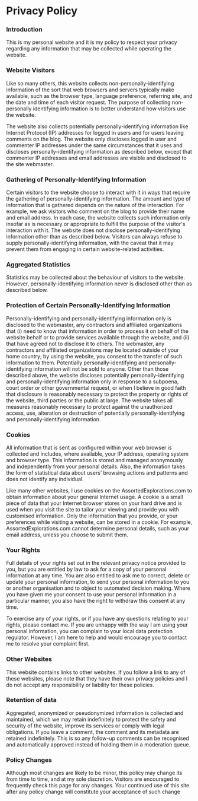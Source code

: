 # Privacy Policy

### Introduction

This is my personal website and it is my policy to respect your privacy regarding any information that may be collected while operating the website.

### Website Visitors

Like so many others, this website collects non-personally-identifying information of the sort that web browsers and servers typically make available, such as the browser type, language preference, referring site, and the date and time of each visitor request. The purpose of collecting non-personally identifying information is to better understand how visitors use the website.

The website also collects potentially personally-identifying information like Internet Protocol (IP) addresses for logged in users and for users leaving comments on the blog. The website only discloses logged in user and commenter IP addresses under the same circumstances that it uses and discloses personally-identifying information as described below, except that commenter IP addresses and email addresses are visible and disclosed to the site webmaster.

### Gathering of Personally-Identifying Information

Certain visitors to the website choose to interact with it in ways that require the gathering of personally-identifying information. The amount and type of information that is gathered depends on the nature of the interaction. For example, we ask visitors who comment on the blog to provide their name and email address. In each case, the website collects such information only insofar as is necessary or appropriate to fulfill the purpose of the visitor's interaction with it. The website does not disclose personally-identifying information other than as described below. Visitors can always refuse to supply personally-identifying information, with the caveat that it may prevent them from engaging in certain website-related activities.

### Aggregated Statistics

Statistics may be collected about the behaviour of visitors to the website. However, personally-identifying information never is disclosed other than as described below.

### Protection of Certain Personally-Identifying Information

Personally-identifying and personally-identifying information only is disclosed to the webmaster, any contractors and affiliated organizations that (i) need to know that information in order to process it on behalf of the website behalf or to provide services available through the website, and (ii) that have agreed not to disclose it to others. The webmaster, any contractors and affiliated organizations may be located outside of your home country; by using the website, you consent to the transfer of such information to them. Potentially personally-identifying and personally-identifying information will not be sold to anyone. Other than those described above, the website discloses potentially personally-identifying and personally-identifying information only in response to a subpoena, court order or other governmental request, or when I believe in good faith that disclosure is reasonably necessary to protect the property or rights of the website, third parties or the public at large. The website takes all measures reasonably necessary to protect against the unauthorized access, use, alteration or destruction of potentially personally-identifying and personally-identifying information.

### Cookies

All information that is sent as configured within your web browser is collected and includes, where available, your IP address, operating system and browser type. This information is stored and managed anonymously and independently from your personal details. Also, the information takes the form of statistical data about users’ browsing actions and patterns and does not identify any individual.

Like many other websites, I use cookies on the AssortedExplorations.com to obtain information about your general Internet usage. A cookie is a small piece of data that your Internet browser stores on your hard drive and is used when you visit the site to tailor your viewing and provide you with customised information. Only the information that you provide, or your preferences while visiting a website, can be stored in a cookie. For example, AssortedExplorations.com cannot determine personal details, such as your email address, unless you choose to submit them.

### Your Rights

Full details of your rights set out in the relevant privacy notice provided to you, but you are entitled by law to ask for a copy of your personal information at any time. You are also entitled to ask me to correct, delete or update your personal information, to send your personal information to you or another organisation and to object to automated decision making. Where you have given me your consent to use your personal information in a particular manner, you also have the right to withdraw this consent at any time.

To exercise any of your rights, or if you have any questions relating to your rights, please contact me. If you are unhappy with the way I am using your personal information, you can complain to your local data protection regulator. However, I am here to help and would encourage you to contact me to resolve your complaint first.

### Other Websites

This website contains links to other websites. If you follow a link to any of these websites, please note that they have their own privacy policies and I do not accept any responsibility or liability for these policies.

### Retention of data

Aggregated, anonymized or pseudonymized information is collected and maintained, which we may retain indefinitely to protect the safety and security of the website, improve its services or comply with legal obligations. If you leave a comment, the comment and its metadata are retained indefinitely. This is so any follow-up comments can be recognised and automatically approved instead of holding them in a moderation queue.

### Policy Changes

Although most changes are likely to be minor, this policy may change its from time to time, and at my sole discretion. Visitors are encouraged to frequently check this page for any changes. Your continued use of this site after any policy change will constitute your acceptance of such change